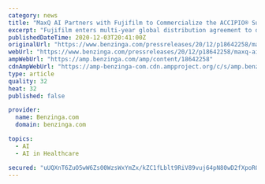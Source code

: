 ```yaml
---
category: news
title: "MaxQ AI Partners with Fujifilm to Commercialize the ACCIPIO® Suite of Clinical Artificial Intelligence Applications"
excerpt: "Fujifilm enters multi-year global distribution agreement to deliver MaxQ's ACCIPIO® suite of clinical artificial intelligence applications through the Fujifilm Synapse"
publishedDateTime: 2020-12-03T20:41:00Z
originalUrl: "https://www.benzinga.com/pressreleases/20/12/p18642258/maxq-ai-partners-with-fujifilm-to-commercialize-the-accipio-suite-of-clinical-artificial-intellige"
webUrl: "https://www.benzinga.com/pressreleases/20/12/p18642258/maxq-ai-partners-with-fujifilm-to-commercialize-the-accipio-suite-of-clinical-artificial-intellige"
ampWebUrl: "https://amp.benzinga.com/amp/content/18642258"
cdnAmpWebUrl: "https://amp-benzinga-com.cdn.ampproject.org/c/s/amp.benzinga.com/amp/content/18642258"
type: article
quality: 32
heat: 32
published: false

provider:
  name: Benzinga.com
  domain: benzinga.com

topics:
  - AI
  - AI in Healthcare

secured: "uUQXnT6ZuO5wW6Zs00WzsWxYmZx/kZC1fLblt9RiV89vuj64pN80wD2fXpoR0My4bsc6WU6A7L1MGqakxNLuKBV7rCbfAAy/J1iaWcNbgFRoGNSsmtFaMjucTatmm0f7aCUsYHQhhaQfz8FTYJ2z9CE1n8PAlbjLgng2LxRIT3Hu0U75QO13IlVuTzD6WoxDPfAxuKmLQlEI3XVQlPPj/hCmiWmn7mO9Evd3AybkIZvGtppKb6cRsQwMKJO+x5rh5qlD3RlsH3eAwkkh8i2t7RjAa73WJxt3hrZoYkM8aGdVwbmiYLX8jjtzTGnQ6VaPxZMXEggbmOl8pl5huZTaOxBi24MGnP79Utwju2Eoh2w=;oKfirEkPJ2q7Eig5mbWW8w=="
---
```


